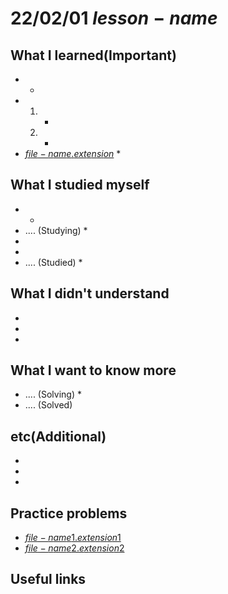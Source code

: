 # 22/02/01 $lesson-name$

## What I learned(Important)

*
  *
*
    1.
        *
    2.
        *
* [$file-name.extension$]($file-name.extension$)
    *

## What I studied myself

*
  *
* .... (Studying)
    *
*
*
* .... (Studied)
    *

## What I didn't understand

*
*
*

## What I want to know more

* .... (Solving)
    *
* .... (Solved)

## etc(Additional)

*
*
*

## Practice problems

* [$file-name1.extension1$]($file-name1.extension1$)
* [$file-name2.extension2$]($file-name2.extension2$)

## Useful links
